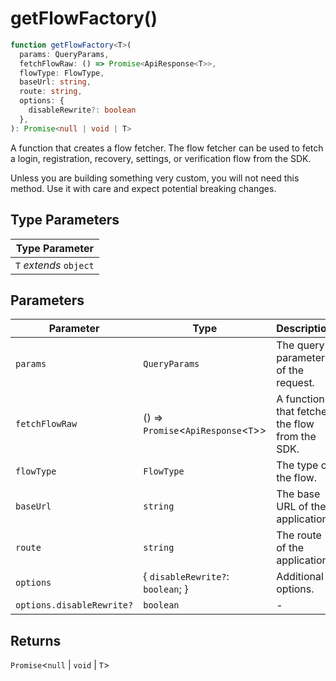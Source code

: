 # getFlowFactory()

```ts
function getFlowFactory<T>(
  params: QueryParams,
  fetchFlowRaw: () => Promise<ApiResponse<T>>,
  flowType: FlowType,
  baseUrl: string,
  route: string,
  options: {
    disableRewrite?: boolean
  },
): Promise<null | void | T>
```

A function that creates a flow fetcher. The flow fetcher can be used to fetch a login, registration, recovery, settings, or
verification flow from the SDK.

Unless you are building something very custom, you will not need this method. Use it with care and expect potential breaking
changes.

## Type Parameters

| Type Parameter         |
| ---------------------- |
| `T` _extends_ `object` |

## Parameters

| Parameter                 | Type                                    | Description                                    |
| ------------------------- | --------------------------------------- | ---------------------------------------------- |
| `params`                  | `QueryParams`                           | The query parameters of the request.           |
| `fetchFlowRaw`            | () => `Promise`\<`ApiResponse`\<`T`\>\> | A function that fetches the flow from the SDK. |
| `flowType`                | `FlowType`                              | The type of the flow.                          |
| `baseUrl`                 | `string`                                | The base URL of the application.               |
| `route`                   | `string`                                | The route of the application.                  |
| `options`                 | \{ `disableRewrite?`: `boolean`; \}     | Additional options.                            |
| `options.disableRewrite?` | `boolean`                               | -                                              |

## Returns

`Promise`\<`null` \| `void` \| `T`\>

